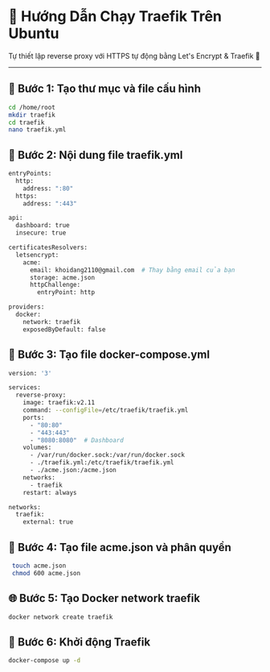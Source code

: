 # 🚀 Hướng Dẫn Chạy Traefik Trên Ubuntu

Tự thiết lập reverse proxy với HTTPS tự động bằng Let's Encrypt & Traefik 🚀

---

## 🧰 Bước 1: Tạo thư mục và file cấu hình

```bash
cd /home/root
mkdir traefik
cd traefik
nano traefik.yml
```
## 📄 Bước 2: Nội dung file traefik.yml
```bash
entryPoints:
  http:
    address: ":80"
  https:
    address: ":443"

api:
  dashboard: true
  insecure: true

certificatesResolvers:
  letsencrypt:
    acme:
      email: khoidang2110@gmail.com  # Thay bằng email của bạn
      storage: acme.json
      httpChallenge:
        entryPoint: http

providers:
  docker:
    network: traefik
    exposedByDefault: false
```
## 🐳 Bước 3: Tạo file docker-compose.yml
```bash
version: '3'

services:
  reverse-proxy:
    image: traefik:v2.11
    command: --configFile=/etc/traefik/traefik.yml
    ports:
      - "80:80"
      - "443:443"
      - "8080:8080"  # Dashboard
    volumes:
      - /var/run/docker.sock:/var/run/docker.sock
      - ./traefik.yml:/etc/traefik/traefik.yml
      - ./acme.json:/acme.json
    networks:
      - traefik
    restart: always

networks:
  traefik:
    external: true
```
## 🔐 Bước 4: Tạo file acme.json và phân quyền
```bash
 touch acme.json
 chmod 600 acme.json
```
## 🌐 Bước 5: Tạo Docker network traefik
```bash
docker network create traefik
```
## 🚀 Bước 6: Khởi động Traefik
```bash
docker-compose up -d
```


